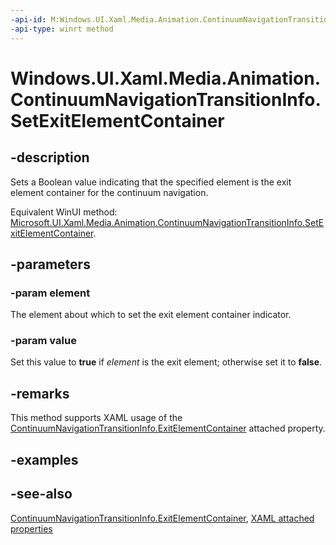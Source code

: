 ```yaml
---
-api-id: M:Windows.UI.Xaml.Media.Animation.ContinuumNavigationTransitionInfo.SetExitElementContainer(Windows.UI.Xaml.Controls.ListViewBase,System.Boolean)
-api-type: winrt method
---
```


<!-- Method syntax
public void SetExitElementContainer(Windows.UI.Xaml.Controls.ListViewBase element, System.Boolean value)
-->

# Windows.UI.Xaml.Media.Animation.ContinuumNavigationTransitionInfo.SetExitElementContainer

## -description
Sets a Boolean value indicating that the specified element is the exit element container for the continuum navigation.

Equivalent WinUI method: [Microsoft.UI.Xaml.Media.Animation.ContinuumNavigationTransitionInfo.SetExitElementContainer](/windows/winui/api/microsoft.ui.xaml.media.animation.continuumnavigationtransitioninfo.setexitelementcontainer).

## -parameters
### -param element
The element about which to set the exit element container indicator.

### -param value
Set this value to **true** if *element* is the exit element; otherwise set it to **false**.

## -remarks
This method supports XAML usage of the [ContinuumNavigationTransitionInfo.ExitElementContainer](continuumnavigationtransitioninfo_exitelementcontainer.md) attached property.

## -examples

## -see-also

[ContinuumNavigationTransitionInfo.ExitElementContainer](continuumnavigationtransitioninfo_exitelementcontainer.md), [XAML attached properties](/windows/uwp/xaml-platform/attached-properties-overview)
